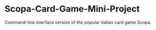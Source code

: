 # Scopa-Card-Game-Mini-Project
Command-line interface version of the popular Italian card game Scopa.
